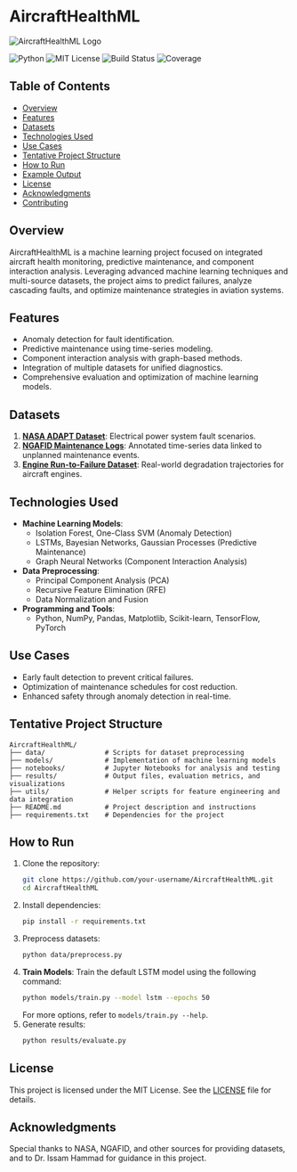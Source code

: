 # **AircraftHealthML**
![AircraftHealthML Logo](path/to/logo.png)

![Python](https://img.shields.io/badge/Python-3.8%2B-blue)
![MIT License](https://img.shields.io/badge/License-MIT-green)
![Build Status](https://img.shields.io/badge/build-passing-brightgreen)
![Coverage](https://img.shields.io/badge/coverage-90%25-brightgreen)

## **Table of Contents**
- [Overview](#overview)
- [Features](#features)
- [Datasets](#datasets)
- [Technologies Used](#technologies-used)
- [Use Cases](#use-cases)
- [Tentative Project Structure](#tentative-project-structure)
- [How to Run](#how-to-run)
- [Example Output](#example-output)
- [License](#license)
- [Acknowledgments](#acknowledgments)
- [Contributing](#contributing)

## **Overview**
AircraftHealthML is a machine learning project focused on integrated aircraft health monitoring, predictive maintenance, and component interaction analysis. Leveraging advanced machine learning techniques and multi-source datasets, the project aims to predict failures, analyze cascading faults, and optimize maintenance strategies in aviation systems.

## **Features**
- Anomaly detection for fault identification.
- Predictive maintenance using time-series modeling.
- Component interaction analysis with graph-based methods.
- Integration of multiple datasets for unified diagnostics.
- Comprehensive evaluation and optimization of machine learning models.

## **Datasets**
1. **[NASA ADAPT Dataset](https://www.nasa.gov/feature/adapt-dataset)**: Electrical power system fault scenarios.
2. **[NGAFID Maintenance Logs](https://www.ngafid.org/)**: Annotated time-series data linked to unplanned maintenance events.
3. **[Engine Run-to-Failure Dataset](https://data.nasa.gov/)**: Real-world degradation trajectories for aircraft engines.

## **Technologies Used**
- **Machine Learning Models**:
  - Isolation Forest, One-Class SVM (Anomaly Detection)
  - LSTMs, Bayesian Networks, Gaussian Processes (Predictive Maintenance)
  - Graph Neural Networks (Component Interaction Analysis)
- **Data Preprocessing**:
  - Principal Component Analysis (PCA)
  - Recursive Feature Elimination (RFE)
  - Data Normalization and Fusion
- **Programming and Tools**:
  - Python, NumPy, Pandas, Matplotlib, Scikit-learn, TensorFlow, PyTorch

## **Use Cases**
- Early fault detection to prevent critical failures.
- Optimization of maintenance schedules for cost reduction.
- Enhanced safety through anomaly detection in real-time.

## **Tentative Project Structure**
```
AircraftHealthML/
├── data/               # Scripts for dataset preprocessing
├── models/             # Implementation of machine learning models
├── notebooks/          # Jupyter Notebooks for analysis and testing
├── results/            # Output files, evaluation metrics, and visualizations
├── utils/              # Helper scripts for feature engineering and data integration
├── README.md           # Project description and instructions
├── requirements.txt    # Dependencies for the project
```

## **How to Run**
1. Clone the repository:
   ```bash
   git clone https://github.com/your-username/AircraftHealthML.git
   cd AircraftHealthML
   ```
2. Install dependencies:
   ```bash
   pip install -r requirements.txt
   ```
3. Preprocess datasets:
   ```bash
   python data/preprocess.py
   ```
4. **Train Models**:
   Train the default LSTM model using the following command:
   ```bash
   python models/train.py --model lstm --epochs 50
   ```
   For more options, refer to `models/train.py --help`.
5. Generate results:
   ```bash
   python results/evaluate.py
   ```

## **License**
This project is licensed under the MIT License. See the [LICENSE](LICENSE) file for details.

## **Acknowledgments**
Special thanks to NASA, NGAFID, and other sources for providing datasets, and to Dr. Issam Hammad for guidance in this project.
